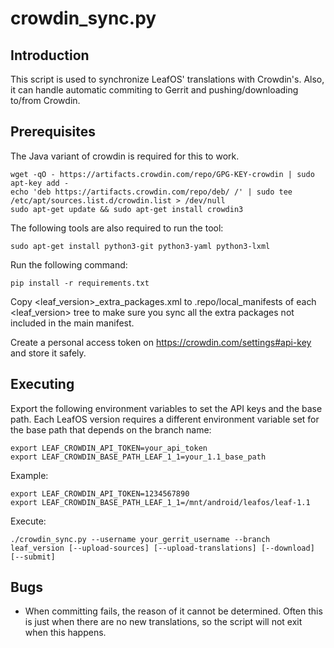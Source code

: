 crowdin_sync.py
==================

Introduction
------------
This script is used to synchronize LeafOS' translations with Crowdin's. Also, it can handle
automatic commiting to Gerrit and pushing/downloading to/from Crowdin.

Prerequisites
-------------
The Java variant of crowdin is required for this to work.

    wget -qO - https://artifacts.crowdin.com/repo/GPG-KEY-crowdin | sudo apt-key add -
    echo 'deb https://artifacts.crowdin.com/repo/deb/ /' | sudo tee /etc/apt/sources.list.d/crowdin.list > /dev/null
    sudo apt-get update && sudo apt-get install crowdin3

The following tools are also required to run the tool:

    sudo apt-get install python3-git python3-yaml python3-lxml

Run the following command:

    pip install -r requirements.txt

Copy <leaf_version>_extra_packages.xml to .repo/local_manifests of each <leaf_version> tree
to make sure you sync all the extra packages not included in the main manifest.

Create a personal access token on https://crowdin.com/settings#api-key and store it safely.

Executing
---------
Export the following environment variables to set the API keys and the base path.
Each LeafOS version requires a different environment variable set for the base path that depends on the branch name:

    export LEAF_CROWDIN_API_TOKEN=your_api_token
    export LEAF_CROWDIN_BASE_PATH_LEAF_1_1=your_1.1_base_path

Example:

    export LEAF_CROWDIN_API_TOKEN=1234567890
    export LEAF_CROWDIN_BASE_PATH_LEAF_1_1=/mnt/android/leafos/leaf-1.1

Execute:

    ./crowdin_sync.py --username your_gerrit_username --branch leaf_version [--upload-sources] [--upload-translations] [--download] [--submit]

Bugs
----
 - When committing fails, the reason of it cannot be determined. Often this is just when there
   are no new translations, so the script will not exit when this happens.
